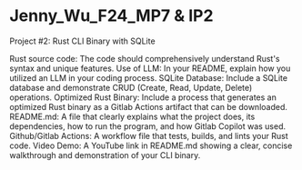 # Jenny_Wu_F24_MP7 & IP2

Project #2: Rust CLI Binary with SQLite


Rust source code: The code should comprehensively understand Rust's syntax and unique features.
Use of LLM: In your README, explain how you utilized an LLM in your coding process.
SQLite Database: Include a SQLite database and demonstrate CRUD (Create, Read, Update, Delete) operations.
Optimized Rust Binary: Include a process that generates an optimized Rust binary as a Gitlab Actions artifact that can be downloaded.
README.md: A file that clearly explains what the project does, its dependencies, how to run the program, and how Gitlab Copilot was used.
Github/Gitlab Actions: A workflow file that tests, builds, and lints your Rust code.
Video Demo: A YouTube link in README.md showing a clear, concise walkthrough and demonstration of your CLI binary.